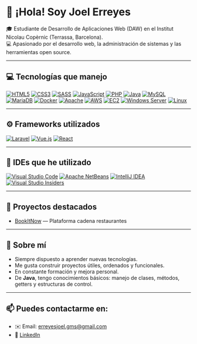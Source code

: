# 👋 ¡Hola! Soy Joel Erreyes

🎓 Estudiante de Desarrollo de Aplicaciones Web (DAW) en el Institut Nicolau Copèrnic (Terrassa, Barcelona).  
💻 Apasionado por el desarrollo web, la administración de sistemas y las herramientas open source.

---

## 💻 Tecnologías que manejo

[![HTML5](https://img.shields.io/badge/HTML5-E34F26?style=flat&logo=html5&logoColor=white)](https://developer.mozilla.org/es/docs/Web/HTML)
[![CSS3](https://img.shields.io/badge/CSS3-1572B6?style=flat&logo=css3&logoColor=white)](https://developer.mozilla.org/es/docs/Web/CSS)
[![SASS](https://img.shields.io/badge/SASS-CC6699?style=flat&logo=sass&logoColor=white)](https://sass-lang.com/)
[![JavaScript](https://img.shields.io/badge/JavaScript-F7DF1E?style=flat&logo=javascript&logoColor=black)](https://developer.mozilla.org/es/docs/Web/JavaScript)
[![PHP](https://img.shields.io/badge/PHP-777BB4?style=flat&logo=php&logoColor=white)](https://www.php.net/)
[![Java](https://img.shields.io/badge/Java-ED8B00?style=flat&logo=openjdk&logoColor=white)](https://www.oracle.com/java/)
[![MySQL](https://img.shields.io/badge/MySQL-4479A1?style=flat&logo=mysql&logoColor=white)](https://www.mysql.com/)
[![MariaDB](https://img.shields.io/badge/MariaDB-003545?style=flat&logo=mariadb&logoColor=white)](https://mariadb.org/)
[![Docker](https://img.shields.io/badge/Docker-2496ED?style=flat&logo=docker&logoColor=white)](https://www.docker.com/)
[![Apache](https://img.shields.io/badge/Apache-D22128?style=flat&logo=apache&logoColor=white)](https://httpd.apache.org/)
[![AWS](https://img.shields.io/badge/AWS-232F3E?style=flat&logo=amazonaws&logoColor=white)](https://aws.amazon.com/)
[![EC2](https://img.shields.io/badge/Amazon%20EC2-FF9900?style=flat&logo=amazon-ec2&logoColor=white)](https://aws.amazon.com/ec2/)
[![Windows Server](https://img.shields.io/badge/Windows_Server-0078D6?style=flat&logo=windows&logoColor=white)](https://learn.microsoft.com/es-es/windows-server/)
[![Linux](https://img.shields.io/badge/Linux-FCC624?style=flat&logo=linux&logoColor=black)](https://www.kernel.org/)

---

## ⚙️ Frameworks utilizados

[![Laravel](https://img.shields.io/badge/Laravel-FF2D20?style=flat&logo=laravel&logoColor=white)](https://laravel.com/)
[![Vue.js](https://img.shields.io/badge/Vue.js-4FC08D?style=flat&logo=vue.js&logoColor=white)](https://vuejs.org/)
[![React](https://img.shields.io/badge/React-61DAFB?style=flat&logo=react&logoColor=white)](https://reactjs.org/)

---

## 🧰 IDEs que he utilizado

[![Visual Studio Code](https://img.shields.io/badge/VS_Code-007ACC?style=flat&logo=visual-studio-code&logoColor=white)](https://code.visualstudio.com/)
[![Apache NetBeans](https://img.shields.io/badge/NetBeans-1B6AC6?style=flat&logo=apache-netbeans-ide&logoColor=white)](https://netbeans.apache.org/)
[![IntelliJ IDEA](https://img.shields.io/badge/IntelliJ_IDEA-000000?style=flat&logo=intellij-idea&logoColor=white)](https://www.jetbrains.com/idea/)
[![Visual Studio Insiders](https://img.shields.io/badge/VS_Insiders-5C2D91?style=flat&logo=visual-studio&logoColor=white)](https://code.visualstudio.com/insiders/)

---

## 📌 Proyectos destacados

- [BookItNow](https://github.com/erreyesjoel/bookItNow) — Plataforma cadena restaurantes

---

## 🚀 Sobre mí

- Siempre dispuesto a aprender nuevas tecnologías.
- Me gusta construir proyectos útiles, ordenados y funcionales.
- En constante formación y mejora personal.
- De **Java**, tengo conocimientos básicos: manejo de clases, métodos, getters y estructuras de control.

---

## 📫 Puedes contactarme en:

- ✉️ Email: erreyesjoel.gms@gmail.com  
- 💼 [LinkedIn](https://www.linkedin.com/in/joel-erreyes-307218354/)

